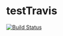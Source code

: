 # testTravis
[![Build Status](https://travis-ci.org/jeromelegrand/testTravis.svg?branch=master)](https://travis-ci.org/jeromelegrand/testTravis)